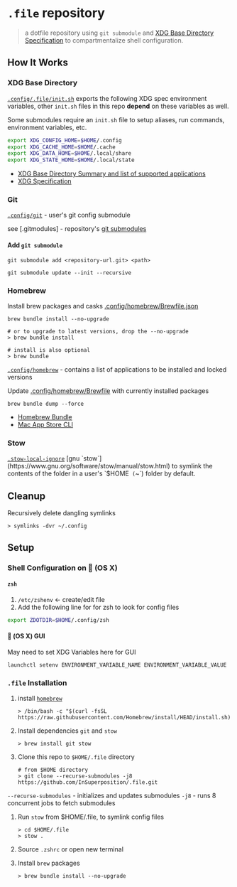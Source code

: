 # `.file` repository

> a dotfile repository using `git submodule` and [XDG Base Directory Specification](https://specifications.freedesktop.org/basedir-spec/basedir-spec-latest.html) to compartmentalize shell configuration.

## How It Works

### XDG Base Directory

[`.config/.file/init.sh`](.config/.file/init.sh) exports the following XDG spec environment variables, other `init.sh` files in this repo **depend** on these variables as well.

Some submodules require an `init.sh` file to setup aliases, run commands, environment variables, etc.

```sh
export XDG_CONFIG_HOME=$HOME/.config
export XDG_CACHE_HOME=$HOME/.cache
export XDG_DATA_HOME=$HOME/.local/share
export XDG_STATE_HOME=$HOME/.local/state
```

- [XDG Base Directory Summary and list of supported applications](https://wiki.archlinux.org/title/XDG_Base_Directory)
- [XDG Specification](https://specifications.freedesktop.org/basedir-spec/latest/)

### Git

[`.config/git`](https://github.com/InSuperposition/git.git) - user's git config submodule

see [.gitmodules] - repository's [git submodules](https://git-scm.com/docs/submodule)

#### Add `git submodule`

```console
git submodule add <repository-url.git> <path>

git submodule update --init --recursive
```

### Homebrew

Install brew packages and casks [.config/homebrew/Brewfile.json](.config/homebrew/Brewfile.json)

```console
brew bundle install --no-upgrade

# or to upgrade to latest versions, drop the --no-upgrade
> brew bundle install

# install is also optional
> brew bundle
```

[`.config/homebrew`](https://github.com/InSuperposition/homebrew) - contains a list of applications to be installed and locked versions

Update [.config/homebrew/Brewfile](.config/homebrew/Brewfile) with currently installed packages

```console
brew bundle dump --force
```

- [Homebrew Bundle](https://github.com/Homebrew/homebrew-bundle)
- [Mac App Store CLI](https://github.com/mas-cli/mas)

### Stow

[`.stow-local-ignore`](.stow-local-ignore`)
[gnu `stow`](https://www.gnu.org/software/stow/manual/stow.html) to symlink the contents of the folder in a user's `$HOME` (`~`) folder by default.

## Cleanup

Recursively delete dangling symlinks

```console
> symlinks -dvr ~/.config
```

## Setup

### Shell Configuration on 󰀵 (OS X)

#### `zsh`

1. `/etc/zshenv` <- create/edit file
1. Add the following line for for zsh to look for config files

```sh
export ZDOTDIR=$HOME/.config/zsh
```

#### 󰀵 (OS X) GUI

May need to set XDG Variables here for GUI

```console
launchctl setenv ENVIRONMENT_VARIABLE_NAME ENVIRONMENT_VARIABLE_VALUE
```

### `.file` Installation

1. install [`homebrew`](https://brew.sh/#install)

   ```console
   > /bin/bash -c "$(curl -fsSL https://raw.githubusercontent.com/Homebrew/install/HEAD/install.sh)"
   ```

1. Install dependencies `git` and `stow`

   ```console
   > brew install git stow
   ```

1. Clone this repo to `$HOME/.file` directory

   ```console
   # from $HOME directory
   > git clone --recurse-submodules -j8 https://github.com/InSuperposition/.file.git
   ```

`--recurse-submodules` - initializes and updates submodules
`-j8` - runs 8 concurrent jobs to fetch submodules

1. Run `stow` from $HOME/.file, to symlink config files

   ```console
   > cd $HOME/.file
   > stow .
   ```

1. Source `.zshrc` or open new terminal

1. Install `brew` packages

   ```console
   > brew bundle install --no-upgrade
   ```
